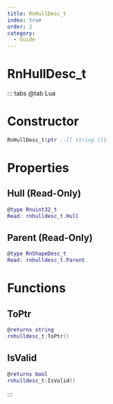 ```yaml
---
title: RnHullDesc_t
index: true
order: 2
category:
  - Guide
---
```


# RnHullDesc_t

::: tabs
@tab Lua
# Constructor
```lua
RnHullDesc_t(ptr --[[ string ]])
```
# Properties
## Hull (Read-Only)
```lua
@type Rnuint32_t
Read: rnhulldesc_t.Hull
```
## Parent (Read-Only)
```lua
@type RnShapeDesc_t
Read: rnhulldesc_t.Parent
```
# Functions
## ToPtr
```lua
@returns string
rnhulldesc_t:ToPtr()
```
## IsValid
```lua
@returns bool
rnhulldesc_t:IsValid()
```

:::